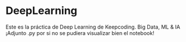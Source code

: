 # DeepLearning

Este es la práctica de Deep Learning de Keepcoding. Big Data, ML & IA ¡Adjunto .py por si no se pudiera visualizar bien el notebook!
